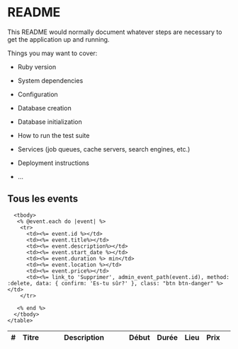 # README

This README would normally document whatever steps are necessary to get the
application up and running.

Things you may want to cover:

* Ruby version

* System dependencies

* Configuration

* Database creation

* Database initialization

* How to run the test suite

* Services (job queues, cache servers, search engines, etc.)

* Deployment instructions

* ...


<h2>Tous les events</h2>
  <div class="table-responsive">
    <table class="table table-striped table-sm">
      <thead>
        <tr>
          <th>#</th>
          <th>Titre</th>
          <th style="width: 500px;">Description</th>
          <th>Début</th>
          <th>Durée</th> 
          <th>Lieu</th>
          <th>Prix</th>
          <th></th>
        </tr>
      </thead>
      
      <tbody>
       <% @event.each do |event| %>
        <tr>
          <td><%= event.id %></td>
          <td><%= event.title%></td>
          <td><%= event.description%></td>
          <td><%= event.start_date %></td>
          <td><%= event.duration %> min</td>
          <td><%= event.location %></td>
          <td><%= event.price%></td>
          <td><%= link_to 'Supprimer', admin_event_path(event.id), method: :delete, data: { confirm: 'Es-tu sûr?' }, class: "btn btn-danger" %></td>
        </tr>

       <% end %>
      </tbody>
    </table>
